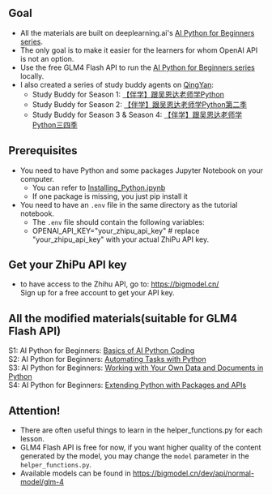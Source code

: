 ## Goal
- All the materials are built on deeplearning.ai's [AI Python for Beginners series](https://learn.deeplearning.ai/courses/ai-python-for-beginners).   
- The only goal is to make it easier for the learners for whom OpenAI API is not an option.
- Use the free GLM4 Flash API to run the [AI Python for Beginners series](https://learn.deeplearning.ai/courses/ai-python-for-beginners) locally.
- I also created a series of study buddy agents on [QingYan](https://chatglm.cn/):
  - Study Buddy for Season 1: [【伴学】跟吴恩达老师学Python](https://chatglm.cn/main/gdetail/66ba050ebf79f88056ba4fa5)  
  - Study Buddy for Season 2: [【伴学】跟吴恩达老师学Python第二季](https://chatglm.cn/main/gdetail/66d576c2e27e9d7acf9fd04f)
  - Study Buddy for Season 3 & Season 4: [【伴学】跟吴恩达老师学Python三四季](https://chatglm.cn/main/gdetail/66ed17f4c11b5e859c1e82e3)

## Prerequisites
- You need to have Python and some packages Jupyter Notebook on your computer.
  - You can refer to [Installing_Python.ipynb](https://github.com/nicky-aigc/AI-Python-For-Beginners-with-GLM4/blob/main/S4/L7/Installing_Python.ipynb)
  - If one package is missing, you just pip install it    
- You need to have an `.env` file in the same directory as the tutorial notebook.  
  - The `.env` file should contain the following variables:  
  - OPENAI_API_KEY="your_zhipu_api_key" # replace "your_zhipu_api_key" with your actual ZhiPu API key.

## Get your ZhiPu API key
- to have access to the Zhihu API, go to: <https://bigmodel.cn/>  
Sign up for a free account to get your API key.

## All the modified materials(suitable for GLM4 Flash API)
S1: AI Python for Beginners: [Basics of AI Python Coding](https://github.com/nicky-aigc/AI-Python-For-Beginners-with-GLM4/tree/main/S1)  
S2: AI Python for Beginners: [Automating Tasks with Python](https://github.com/nicky-aigc/AI-Python-For-Beginners-with-GLM4/tree/main/S2)  
S3: AI Python for Beginners: [Working with Your Own Data and Documents in Python](https://github.com/nicky-aigc/AI-Python-For-Beginners-with-GLM4/tree/main/S3)  
S4: AI Python for Beginners: [Extending Python with Packages and APIs](https://github.com/nicky-aigc/AI-Python-For-Beginners-with-GLM4/tree/main/S4)

## Attention!
- There are often useful things to learn in the helper_functions.py for each lesson.  
- GLM4 Flash API is free for now, if you want higher quality of the content generated by the model, you may change the `model` parameter in the `helper_functions.py`.   
- Available models can be found in <https://bigmodel.cn/dev/api/normal-model/glm-4>  
